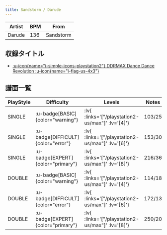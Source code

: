 ```yaml
---
title: Sandstorm / Darude
---
```


|Artist|BPM|From|
|------|---|----|
|Darude|136|Sandstorm|

## 収録タイトル

- [ :u-icon{name="i-simple-icons-playstation2"} DDRMAX Dance Dance Revolution :u-icon{name="i-flag-us-4x3"} ](/playstation2-us/max)

## 譜面一覧

|PlayStyle|Difficulty|Levels|Notes|Movie|
|---------|----------|------|-----|-----|
|SINGLE| :u-badge[BASIC]{color="warning"} | :lv{ :links='["/playstation2-us/max"]' :lv='[4]'} |103/25||
|SINGLE| :u-badge[DIFFICULT]{color="error"} | :lv{ :links='["/playstation2-us/max"]' :lv='[6]'} |153/30||
|SINGLE| :u-badge[EXPERT]{color="primary"} | :lv{ :links='["/playstation2-us/max"]' :lv='[8]'} |216/36||
|DOUBLE| :u-badge[BASIC]{color="warning"} | :lv{ :links='["/playstation2-us/max"]' :lv='[4]'} |114/18||
|DOUBLE| :u-badge[DIFFICULT]{color="error"} | :lv{ :links='["/playstation2-us/max"]' :lv='[6]'} |172/13||
|DOUBLE| :u-badge[EXPERT]{color="primary"} | :lv{ :links='["/playstation2-us/max"]' :lv='[8]'} |250/20||
